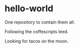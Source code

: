 # hello-world
One repository to contain them all.

Following the coffescripts leed.

Looking for tacos on the moon.
